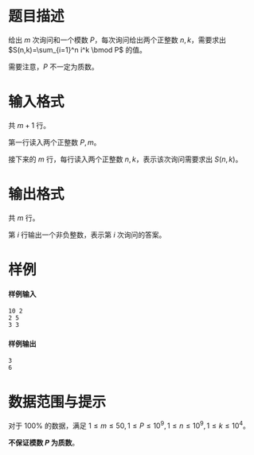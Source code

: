 
# 题目描述

给出 $m$ 次询问和一个模数 $P$，每次询问给出两个正整数 $n,k$，需要求出 $S(n,k)=\sum_{i=1}^n i^k \bmod P$ 的值。

需要注意，$P$ 不一定为质数。


# 输入格式

共 $m+1$ 行。

第一行读入两个正整数 $P,m$。

接下来的 $m$ 行，每行读入两个正整数 $n,k$，表示该次询问需要求出 $S(n,k)$。

# 输出格式

共 $m$ 行。

第 $i$ 行输出一个非负整数，表示第 $i$ 次询问的答案。

# 样例

#### 样例输入
```plain
10 2
2 5
3 3
```

#### 样例输出
```plain
3
6
```

# 数据范围与提示

对于 $100\%$ 的数据，满足 $1\le m\le 50, 1\le P\le 10^9, 1\le n\le 10^9, 1\le k\le 10^4$。

**不保证模数 $P$ 为质数**。

